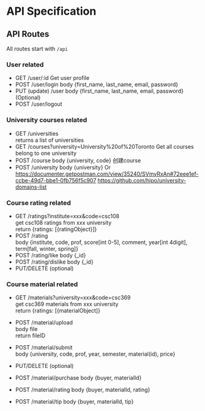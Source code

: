 # API Specification

## API Routes 
All routes start with ```/api```
### User related
- GET /user/:id  Get user profile
- POST /user/login body {first_name, last_name, email, password}  
- PUT (update) /user body {first_name, last_name, email, password} (Optional)
- POST /user/logout

### University courses related
- GET /universities   
returns a list of universities
- GET /courses?university=University%20of%20Toronto Get all courses belong to one university  
- POST /course body {university, code} 创建course
- POST /university body {university} Or<br>
  https://documenter.getpostman.com/view/35240/SVmyRxAn#72eee1ef-ccbe-49d7-bbe1-0fb756f5c907
  https://github.com/hipo/university-domains-list
  
### Course rating related

- GET /ratings?institute=xxx&code=csc108  
get csc108 ratings from xxx university  
return {ratings: [{ratingObject}]}
- POST /rating  
body {institute, code, prof, score[int 0-5], comment, year[int 4digit], term[fall, winter, spring]}
- POST /rating/like
  body {_id}
- POST /rating/dislike
  body {_id}
- PUT/DELETE (optional)

### Course material related
- GET  /materials?university=xxx&code=csc369 <br>
  get csc369 materials from xxx university <br>
  return {ratings: [{materialObject]}
  
- POST /material/upload <br>
  body file <br>
  return fileID
- POST /material/submit <br>
  body {university, code, prof, year, semester, material(id), price}
  
- PUT/DELETE (optional)

- POST /material/purchase
  body {buyer, materialId}
  
- POST /material/rating
  body {buyer, materialId, rating}
  
- POST /material/tip
  body {buyer, materialId, tip}

